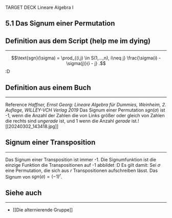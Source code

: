 TARGET DECK
Lineare Algebra I

5.1 Das Signum einer Permutation
--
## Definition aus dem Script (help me im dying)
***
$$\text{sgn}(\sigma) = \prod_{(i,j) \in S(1,…,n), i\neq j} \frac{\sigma(i) - \sigma(j)}{i - j} .$$
:D
## Definition aus einem Buch
***
Reference *Haffner, Ernst Georg: Lineare Algebra für Dummies, Weinheim, 2. Auflage, WILLEY-VCH Verlag 2019*
Das Signum einer Permutation $sgn(\sigma)$ ist -1, wenn die Anzahl der Zahlen die von Links größer oder gleich von Zahlen die rechts sind *ungerade* ist, und 1 wenn die Anzahl *gerade* ist.![[20240302_143418.jpg]]
## Signum einer Transposition
***
Das Signum einer Transposition ist immer -1. Die Signumfunktion ist die einzige Funktion die Transpositionen auf -1 abbildet :D
Es gilt damit:
Sei $\sigma$ eine Permutation, die sich aus $r$ Transpositionen aufschreiben lässt. Das Signum von $sgn(\sigma)=(-1)^r$.
## Siehe auch
***
* [[Die alternierende Gruppe]]
<!--ID: 1709389609415-->
